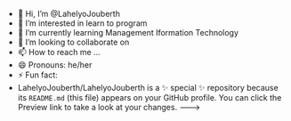 - 👋 Hi, I’m @LahelyoJouberth
- 👀 I’m interested in learn to program
- 🌱 I’m currently learning Management Iformation Technology
- 💞️ I’m looking to collaborate on 
- 📫 How to reach me ...
- 😄 Pronouns: he/her
- ⚡ Fun fact: 
- LahelyoJouberth/LahelyoJouberth is a ✨ special ✨ repository because its `README.md` (this file) appears on your GitHub profile.
You can click the Preview link to take a look at your changes.
--->
